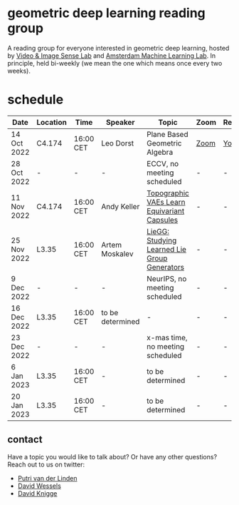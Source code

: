 # geometric deep learning reading group

A reading group for everyone interested in geometric deep learning, hosted by [Video & Image Sense Lab](https://ivi.fnwi.uva.nl/vislab/) and [Amsterdam Machine Learning Lab](https://amlab.science.uva.nl/). In principle, held bi-weekly (we mean the one which means once every two weeks).

# schedule

| Date | Location | Time | Speaker | Topic | Zoom | Recording |
| --- | --- | --- |  --- |  --- | --- | --- | 
| 14 Oct 2022 | C4.174 | 16:00 CET | Leo Dorst | Plane Based Geometric Algebra | [Zoom](https://uva-live.zoom.us/j/87113909900) | [Youtube](https://www.youtube.com/watch?v=8n6GsKWznfY&ab_channel=UvA-GeoDL) |
| 28 Oct 2022 | - | - | - | ECCV, no meeting scheduled | - | - |
| 11 Nov 2022 | C4.174 | 16:00 CET | Andy Keller | [Topographic VAEs Learn Equivariant Capsules](https://arxiv.org/abs/2109.01394) | - | - |
| 25 Nov 2022 | L3.35 | 16:00 CET | Artem Moskalev | [LieGG: Studying Learned Lie Group Generators](https://arxiv.org/abs/2210.04345) | - | - |
| 9 Dec 2022 | - | - | - | NeurIPS, no meeting scheduled | - | - |
| 16 Dec 2022 | L3.35 | 16:00 CET | to be determined | - | - | - |
| 23 Dec 2022 | - | - | - | x-mas time, no meeting scheduled | - | - |
| 6 Jan 2023 | L3.35 | 16:00 CET | - | to be determined | - | - |
| 20 Jan 2023 | L3.35 | 16:00 CET | - | to be determined | - | - |


## contact

Have a topic you would like to talk about? Or have any other questions? Reach out to us on twitter:
- [Putri van der Linden](https://twitter.com/compute_ri)
- [David Wessels](https://mobile.twitter.com/dafidofff)
- [David Knigge](https://twitter.com/davidmknigge)

